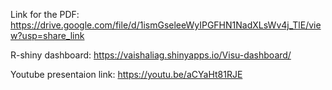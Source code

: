 Link for the PDF: https://drive.google.com/file/d/1ismGseleeWyIPGFHN1NadXLsWv4j_TlE/view?usp=share_link

R-shiny dashboard: https://vaishaliag.shinyapps.io/Visu-dashboard/

Youtube presentaion link: https://youtu.be/aCYaHt81RJE
